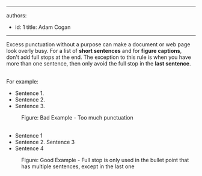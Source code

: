 

---
authors:
  - id: 1
    title: Adam Cogan
---




<span class='intro'> <p class="ssw15-rteElement-P">​​​Excess punctuation without a purpose can make a document or web page look overly busy. For a list of <b>short sentences</b><b></b> and&#160;for&#160;<b>figure captions</b>, don't&#160;add full stops at the end. The exception to this rule is when you have more than one sentence, then only avoid the full stop in the <b>last sentence</b>.<br><br></p> </span>

<p>For example&#58;</p><dt class="greyBox"><ul><li>Sentence 1.</li><li>Sentence 2.</li><li>Sentence 3.</li></ul></dt><dd class="ssw15-rteElement-FigureBad">Figure&#58; Bad Example - Too much punctuation</dd> 
<br> 
<dt class="greyBox"><ul><li>Sentence 1​<br></li><li>Sentence 2. Sentence 3</li><li>Sentence 4</li></ul></dt><dd class="ssw15-rteElement-FigureGood">Figure&#58; Good Example - Full stop is only used in the bullet point that has multiple sentences, except in the last one​</dd>


